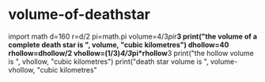 # volume-of-deathstar

import math 
d=160
r=d/2
pi=math.pi
volume=4/3*pi*r**3
print("the volume of a complete death star is ", volume, "cubic kilometres")
dhollow=40
rhollow=dhollow/2
vhollow=(1/3)*4/3*pi*rhollow**3
print("the hollow volume is ", vhollow, "cubic kilometres")
print("death star volume is ", volume-vhollow, "cubic kilometres"
